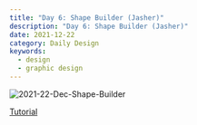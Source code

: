 ```yaml
---
title: "Day 6: Shape Builder (Jasher)"
description: "Day 6: Shape Builder (Jasher)"
date: 2021-12-22 
category: Daily Design
keywords: 
  - design
  - graphic design
---
```


![2021-22-Dec-Shape-Builder](https://user-images.githubusercontent.com/3475947/147173966-e10293ff-1897-4ad5-ab26-e4a4dd115731.png)

[Tutorial](https://www.youtube.com/watch?v=47y3CwqpuXE)
